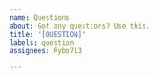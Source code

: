 ```yaml
---
name: Questions
about: Got any questions? Use this.
title: "[QUESTION]"
labels: question
assignees: Rybo713

---
```



